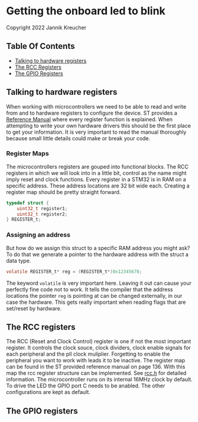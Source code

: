# Getting the onboard led to blink

Copyright 2022  Jannik Kreucher

## Table Of Contents
  - [Talking to hardware registers](#talking-to-hardware-registers)
  - [The RCC Registers](#the-rcc-registers)
  - [The GPIO Registers](#the-gpio-registers)


## Talking to hardware registers

When working with microcontrollers we need to be able to read and write from and to hardware registers to configure the device. ST provides a [Reference Manual](https://www.st.com/resource/en/reference_manual/rm0383-stm32f411xce-advanced-armbased-32bit-mcus-stmicroelectronics.pdf) where every register function is explained. When attempting to write your own hardware drivers this should be the first place to get your information. It is very important to read the manual thoroughly because small little details could make or break your code.

### Register Maps
The microcontrollers registers are gouped into functional blocks. The RCC registers in which we will look into in a little bit, control as the name might imply reset and clock functions. Every register in a STM32 is in RAM on a specific address. These address locations are 32 bit wide each. Creating a register map should be pretty straight forward.
```c
typedef struct {
	uint32_t register1;
	uint32_t register2;
} REGISTER_t;
```
### Assigning an address
But how do we assign this struct to a specific RAM address you might ask? To do that we generate a pointer to the hardware address with the struct a data type.
```c
volatile REGISTER_t* reg = (REGISTER_t*)0x12345678;
```
The keyword `volatile` is very important here. Leaving it out can cause your perfectly fine code not to work. It tells the compiler that the address locations the pointer `reg` is pointing at can be changed externally, in our case the hardware. This gets really important when reading flags that are set/reset by hardware.


## The RCC registers

The RCC (Reset and Clock Control) register is one if not the most important register. It controls the clock souce, clock dividers, clock enable signals for each peripheral and the pll clock muliplier. Forgetting to enable the peripheral you want to work with leads it to be inactive. The register map can be found in the ST provided reference manual on page 136. With this map the rcc register structure can be implemented. See [rcc.h](src/drivers/rcc.h) for detailed information. The microcontroller runs on its internal 16MHz clock by default. To drive the LED the GPIO port C needs to be anabled. The other configurations are kept as default.


## The GPIO registers

